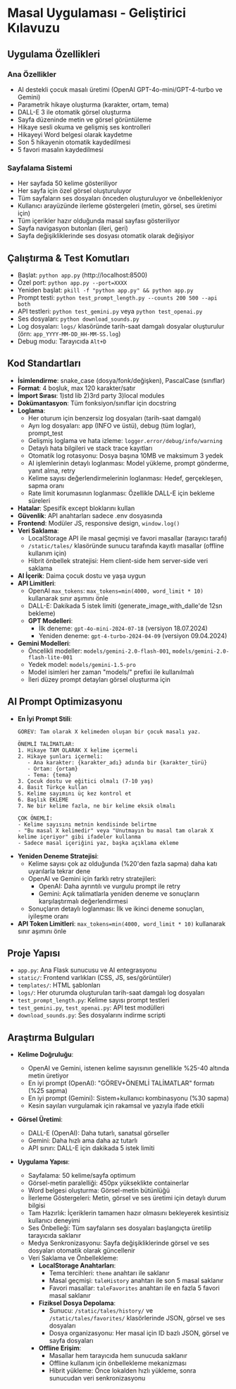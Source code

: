 # Masal Uygulaması - Geliştirici Kılavuzu

## Uygulama Özellikleri

### Ana Özellikler
- AI destekli çocuk masalı üretimi (OpenAI GPT-4o-mini/GPT-4-turbo ve Gemini)
- Parametrik hikaye oluşturma (karakter, ortam, tema)
- DALL-E 3 ile otomatik görsel oluşturma
- Sayfa düzeninde metin ve görsel görüntüleme
- Hikaye sesli okuma ve gelişmiş ses kontrolleri
- Hikayeyi Word belgesi olarak kaydetme
- Son 5 hikayenin otomatik kaydedilmesi
- 5 favori masalın kaydedilmesi

### Sayfalama Sistemi
- Her sayfada 50 kelime gösteriliyor
- Her sayfa için özel görsel oluşturuluyor
- Tüm sayfaların ses dosyaları önceden oluşturuluyor ve önbellekleniyor
- Kullanıcı arayüzünde ilerleme göstergeleri (metin, görsel, ses üretimi için)
- Tüm içerikler hazır olduğunda masal sayfası gösteriliyor
- Sayfa navigasyon butonları (ileri, geri)
- Sayfa değişikliklerinde ses dosyası otomatik olarak değişiyor

## Çalıştırma & Test Komutları
- Başlat: `python app.py` (http://localhost:8500)
- Özel port: `python app.py --port=XXXX`
- Yeniden başlat: `pkill -f "python app.py" && python app.py`
- Prompt testi: `python test_prompt_length.py --counts 200 500 --api both`
- API testleri: `python test_gemini.py` veya `python test_openai.py`
- Ses dosyaları: `python download_sounds.py`
- Log dosyaları: `logs/` klasöründe tarih-saat damgalı dosyalar oluşturulur (örn: `app_YYYY-MM-DD_HH-MM-SS.log`)
- Debug modu: Tarayıcıda `Alt+D`

## Kod Standartları
- **İsimlendirme**: snake_case (dosya/fonk/değişken), PascalCase (sınıflar)
- **Format**: 4 boşluk, max 120 karakter/satır
- **İmport Sırası**: 1)std lib 2)3rd party 3)local modules
- **Dokümantasyon**: Tüm fonksiyon/sınıflar için docstring
- **Loglama**:
  - Her oturum için benzersiz log dosyaları (tarih-saat damgalı)
  - Ayrı log dosyaları: app (INFO ve üstü), debug (tüm loglar), prompt_test
  - Gelişmiş loglama ve hata izleme: `logger.error/debug/info/warning` 
  - Detaylı hata bilgileri ve stack trace kayıtları
  - Otomatik log rotasyonu: Dosya başına 10MB ve maksimum 3 yedek
  - AI işlemlerinin detaylı loglanması: Model yükleme, prompt gönderme, yanıt alma, retry
  - Kelime sayısı değerlendirmelerinin loglanması: Hedef, gerçekleşen, sapma oranı
  - Rate limit korumasının loglanması: Özellikle DALL-E için bekleme süreleri
- **Hatalar**: Spesifik except bloklarını kullan
- **Güvenlik**: API anahtarları sadece .env dosyasında
- **Frontend**: Modüler JS, responsive design, `window.log()`
- **Veri Saklama**:
  - LocalStorage API ile masal geçmişi ve favori masallar (tarayıcı tarafı)
  - `/static/tales/` klasöründe sunucu tarafında kayıtlı masallar (offline kullanım için)
  - Hibrit önbellek stratejisi: Hem client-side hem server-side veri saklama
- **AI İçerik**: Daima çocuk dostu ve yaşa uygun
- **API Limitleri**: 
  - OpenAI `max_tokens`: `max_tokens=min(4000, word_limit * 10)` kullanarak sınır aşımını önle
  - DALL-E: Dakikada 5 istek limiti (generate_image_with_dalle'de 12sn bekleme)
  - **GPT Modelleri**:
    - İlk deneme: `gpt-4o-mini-2024-07-18` (versiyon 18.07.2024)
    - Yeniden deneme: `gpt-4-turbo-2024-04-09` (versiyon 09.04.2024)
- **Gemini Modelleri**:
  - Öncelikli modeller: `models/gemini-2.0-flash-001`, `models/gemini-2.0-flash-lite-001`
  - Yedek model: `models/gemini-1.5-pro`
  - Model isimleri her zaman "models/" prefixi ile kullanılmalı
  - İleri düzey prompt detayları görsel oluşturma için

## AI Prompt Optimizasyonu
- **En İyi Prompt Stili**: 
  ```
  GÖREV: Tam olarak X kelimeden oluşan bir çocuk masalı yaz.

  ÖNEMLİ TALİMATLAR:
  1. Hikaye TAM OLARAK X kelime içermeli
  2. Hikaye şunları içermeli:
     - Ana karakter: {karakter_adı} adında bir {karakter_türü}
     - Ortam: {ortam}
     - Tema: {tema}
  3. Çocuk dostu ve eğitici olmalı (7-10 yaş)
  4. Basit Türkçe kullan
  5. Kelime sayımını üç kez kontrol et
  6. Başlık EKLEME
  7. Ne bir kelime fazla, ne bir kelime eksik olmalı

  ÇOK ÖNEMLİ:
  - Kelime sayısını metnin kendisinde belirtme
  - "Bu masal X kelimedir" veya "Unutmayın bu masal tam olarak X kelime içeriyor" gibi ifadeler kullanma
  - Sadece masal içeriğini yaz, başka açıklama ekleme
  ```
- **Yeniden Deneme Stratejisi**: 
  - Kelime sayısı çok az olduğunda (%20'den fazla sapma) daha katı uyarılarla tekrar dene
  - OpenAI ve Gemini için farklı retry stratejileri:
    - OpenAI: Daha ayrıntılı ve vurgulu prompt ile retry
    - Gemini: Açık talimatlarla yeniden deneme ve sonuçların karşılaştırmalı değerlendirmesi
  - Sonuçların detaylı loglanması: İlk ve ikinci deneme sonuçları, iyileşme oranı
- **API Token Limitleri**: `max_tokens=min(4000, word_limit * 10)` kullanarak sınır aşımını önle

## Proje Yapısı
- `app.py`: Ana Flask sunucusu ve AI entegrasyonu
- `static/`: Frontend varlıkları (CSS, JS, ses/görüntüler)
- `templates/`: HTML şablonları
- `logs/`: Her oturumda oluşturulan tarih-saat damgalı log dosyaları
- `test_prompt_length.py`: Kelime sayısı prompt testleri
- `test_gemini.py`, `test_openai.py`: API test modülleri
- `download_sounds.py`: Ses dosyalarını indirme scripti

## Araştırma Bulguları
- **Kelime Doğruluğu**: 
  - OpenAI ve Gemini, istenen kelime sayısının genellikle %25-40 altında metin üretiyor
  - En iyi prompt (OpenAI): "GÖREV+ÖNEMLİ TALİMATLAR" formatı (%25 sapma)
  - En iyi prompt (Gemini): Sistem+kullanıcı kombinasyonu (%30 sapma)
  - Kesin sayıları vurgulamak için rakamsal ve yazıyla ifade etkili

- **Görsel Üretimi**:
  - DALL-E (OpenAI): Daha tutarlı, sanatsal görseller
  - Gemini: Daha hızlı ama daha az tutarlı
  - API sınırı: DALL-E için dakikada 5 istek limiti

- **Uygulama Yapısı**:
  - Sayfalama: 50 kelime/sayfa optimum
  - Görsel-metin paralelliği: 450px yükseklikte containerlar
  - Word belgesi oluşturma: Görsel-metin bütünlüğü
  - İlerleme Göstergeleri: Metin, görsel ve ses üretimi için detaylı durum bilgisi
  - Tam Hazırlık: İçeriklerin tamamen hazır olmasını bekleyerek kesintisiz kullanıcı deneyimi
  - Ses Önbelleği: Tüm sayfaların ses dosyaları başlangıçta üretilip tarayıcıda saklanır
  - Medya Senkronizasyonu: Sayfa değişikliklerinde görsel ve ses dosyaları otomatik olarak güncellenir
  - Veri Saklama ve Önbellekleme:
    - **LocalStorage Anahtarları**:
      - Tema tercihleri: `theme` anahtarı ile saklanır
      - Masal geçmişi: `taleHistory` anahtarı ile son 5 masal saklanır
      - Favori masallar: `taleFavorites` anahtarı ile en fazla 5 favori masal saklanır
    - **Fiziksel Dosya Depolama**:
      - Sunucu: `/static/tales/history/` ve `/static/tales/favorites/` klasörlerinde JSON, görsel ve ses dosyaları
      - Dosya organizasyonu: Her masal için ID bazlı JSON, görsel ve sayfa dosyaları
    - **Offline Erişim**:
      - Masallar hem tarayıcıda hem sunucuda saklanır
      - Offline kullanım için önbellekleme mekanizması
      - Hibrit yükleme: Önce lokalden hızlı yükleme, sonra sunucudan veri senkronizasyonu